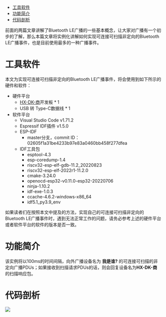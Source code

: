 - [工具软件](#工具软件)
- [功能简介](#功能简介)
- [代码剖析](#代码剖析)

前面的两篇文章讲解了Bluetooth LE广播的一些基本概念，让大家对广播有一个初步的了解，那么本篇文章将实例化讲解如何实现可连接可扫描非定向的Bluetooth LE广播事件，也是目前使用最多的一种广播事件。

# 工具软件
本文为实现可连接可扫描非定向的Bluetooth LE广播事件，将会使用到如下所示的硬件和软件：
- 硬件平台
  - [HX-DK-商](https://item.taobao.com/item.htm?spm=a1z10.1-c-s.w4004-22286946226.12.7f292c2cfSNrZb&id=654877303965)开发板 * 1
  - USB 转 Type-C数据线 * 1
- 软件平台
  - Visual Studio Code v1.71.2
  - Espressif IDF插件 v1.5.0
  - ESP-IDF
    - master分支，commit ID：02605f1a31be4233b97e83a0460bb458f277dfea
  - IDF工具包
    - esptool-4.3
    - esp-coredump-1.4
    - riscv32-esp-elf-gdb-11.2_20220823
    - riscv32-esp-elf-2022r1-11.2.0
    - cmake-3.24.0
    - openocd-esp32-v0.11.0-esp32-20220706
    - ninja-1.10.2
    - idf-exe-1.0.3
    - ccache-4.6.2-windows-x86_64
    - idf5.1_py3.9_env

如果读者们在按照本文中提及的方法，实现自己的可连接可扫描非定向的Bluetooth LE广播事件时，遇到无法正常工作的问题，请务必参考上述的硬件平台或者软件平台的软件的版本是否一致。

# 功能简介

该实例将以100ms的时间间隔，向外广播设备名为 **我是谁?** 的可连接可扫描的非定向广播PDUs；如果接收到扫描请求PDUs的话，则会回复设备名为**HX-DK-商**的扫描响应包。

# 代码剖析

![](https://docdisk.wireless-tech.cn/img/2022/10/06/43adv_ind_event_20221006180917921956.svg)